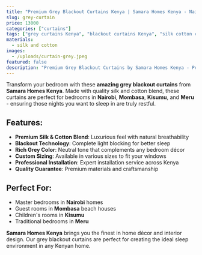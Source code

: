 ```yaml
---
title: "Premium Grey Blackout Curtains Kenya | Samara Homes Kenya - Nairobi, Mombasa, Kisumu, Meru"
slug: grey-curtain
price: 13000
categories: ["curtains"]
tags: ["grey curtains Kenya", "blackout curtains Kenya", "silk cotton curtains", "Nairobi curtains", "Mombasa curtains", "Kisumu curtains", "Meru curtains", "Samara Homes Kenya", "Samara House Kenya", "Samara Decor Kenya", "bedroom curtains"]
materials:
  - silk and cotton
images:
  - /uploads/curtain-grey.jpeg
featured: false
description: "Premium Grey Blackout Curtains by Samara Homes Kenya - Perfect for bedrooms in Nairobi, Mombasa, Kisumu, Meru. Quality silk and cotton blend for ultimate comfort and style."
---
```

Transform your bedroom with these **amazing grey blackout curtains** from **Samara Homes Kenya**. Made with quality silk and cotton blend, these curtains are perfect for bedrooms in **Nairobi**, **Mombasa**, **Kisumu**, and **Meru** - ensuring those nights you want to sleep in are truly restful.

## Features:
- **Premium Silk & Cotton Blend**: Luxurious feel with natural breathability
- **Blackout Technology**: Complete light blocking for better sleep
- **Rich Grey Color**: Neutral tone that complements any bedroom décor
- **Custom Sizing**: Available in various sizes to fit your windows
- **Professional Installation**: Expert installation service across Kenya
- **Quality Guarantee**: Premium materials and craftsmanship

## Perfect For:
- Master bedrooms in **Nairobi** homes
- Guest rooms in **Mombasa** beach houses
- Children's rooms in **Kisumu**
- Traditional bedrooms in **Meru**

**Samara Homes Kenya** brings you the finest in home décor and interior design. Our grey blackout curtains are perfect for creating the ideal sleep environment in any Kenyan home.
